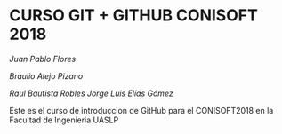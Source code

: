 # CURSO GIT + GITHUB CONISOFT 2018
*Juan Pablo Flores*

*Braulio Alejo Pizano*

*Raul Bautista Robles*
*Jorge Luis Elías Gómez*

Este es el curso de introduccion de GitHub para el CONISOFT2018 en la Facultad de Ingenieria UASLP

